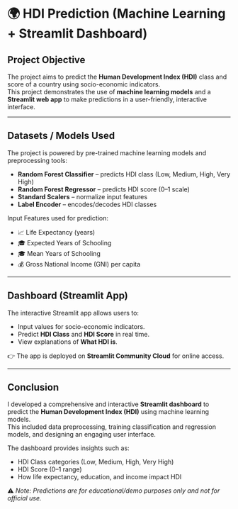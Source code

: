# 🌍 HDI Prediction (Machine Learning + Streamlit Dashboard)

## Project Objective
The project aims to predict the **Human Development Index (HDI)** class and score of a country using socio-economic indicators.  
This project demonstrates the use of **machine learning models** and a **Streamlit web app** to make predictions in a user-friendly, interactive interface.  

---

## Datasets / Models Used
The project is powered by pre-trained machine learning models and preprocessing tools:

- **Random Forest Classifier** – predicts HDI class (Low, Medium, High, Very High)  
- **Random Forest Regressor** – predicts HDI score (0–1 scale)  
- **Standard Scalers** – normalize input features  
- **Label Encoder** – encodes/decodes HDI classes  

Input Features used for prediction:
- 📈 Life Expectancy (years)  
- 🎓 Expected Years of Schooling  
- 🎓 Mean Years of Schooling  
- 💰 Gross National Income (GNI) per capita  

---

## Dashboard (Streamlit App)
The interactive Streamlit app allows users to:
- Input values for socio-economic indicators.  
- Predict **HDI Class** and **HDI Score** in real time.  
- View explanations of **What HDI is**.  

👉 The app is deployed on **Streamlit Community Cloud** for online access.  

---

## Conclusion
I developed a comprehensive and interactive **Streamlit dashboard** to predict the **Human Development Index (HDI)** using machine learning models.  
This included data preprocessing, training classification and regression models, and designing an engaging user interface.  

The dashboard provides insights such as:  
- HDI Class categories (Low, Medium, High, Very High)  
- HDI Score (0–1 range)  
- How life expectancy, education, and income impact HDI  

⚠️ *Note: Predictions are for educational/demo purposes only and not for official use.*  
